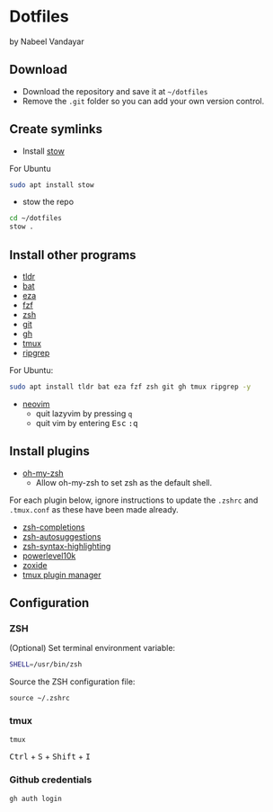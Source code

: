 # Dotfiles

by Nabeel Vandayar

## Download

- Download the repository and save it at `~/dotfiles`
- Remove the `.git` folder so you can add your own version control.

## Create symlinks
- Install [stow](https://www.gnu.org/software/stow/)

For Ubuntu
```bash
sudo apt install stow
```
- stow the repo 
```bash
cd ~/dotfiles
stow .
```

## Install other programs
- [tldr](https://github.com/tldr-pages/tldr)
- [bat](https://github.com/sharkdp/bat) 
- [eza](https://github.com/eza-community/eza) 
- [fzf](https://github.com/junegunn/fzf)
- [zsh](https://github.com/zsh-users/zsh)
- [git](https://github.com/git/git)
- [gh](https://github.com/cli/cli#installation) 
- [tmux](https://github.com/tmux/tmux) 
- [ripgrep](https://github.com/BurntSushi/ripgrep)

For Ubuntu:
```bash
sudo apt install tldr bat eza fzf zsh git gh tmux ripgrep -y
```
- [neovim](https://github.com/neovim/neovim/blob/master/INSTALL.md#appimage-universal-linux-package)
    - quit lazyvim by pressing `q`
    - quit vim by entering <kbd>Esc</kbd>  <kbd>:q</kbd>



## Install plugins

- [oh-my-zsh](https://github.com/ohmyzsh/ohmyzsh#basic-installation)
    - Allow oh-my-zsh to set zsh as the default shell.

For each plugin below, ignore instructions to update the `.zshrc` and `.tmux.conf` as these have been made already.
- [zsh-completions](https://github.com/zsh-users/zsh-completions?tab=readme-ov-file#oh-my-zsh)
- [zsh-autosuggestions](https://github.com/zsh-users/zsh-autosuggestions/blob/master/INSTALL.md#oh-my-zsh)
- [zsh-syntax-highlighting](https://github.com/zsh-users/zsh-syntax-highlighting/blob/master/INSTALL.md#oh-my-zsh)
- [powerlevel10k](https://github.com/romkatv/powerlevel10k?tab=readme-ov-file#oh-my-zsh)
- [zoxide](https://github.com/ajeetdsouza/zoxide?tab=readme-ov-file#installation)
- [tmux plugin manager](https://github.com/tmux-plugins/tpm?tab=readme-ov-file#installation)

## Configuration

### ZSH

(Optional) Set terminal environment variable: 
```bash
SHELL=/usr/bin/zsh
```

Source the ZSH configuration file:
```
source ~/.zshrc
```

### tmux

```bash
tmux
```
<kbd>Ctrl</kbd> + <kbd>S</kbd> + <kbd>Shift</kbd> + <kbd>I</kbd>

### Github credentials

```zsh
gh auth login 
```
